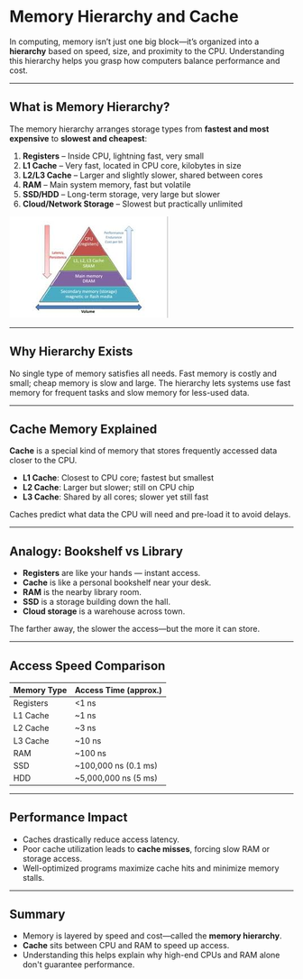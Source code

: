 # Memory Hierarchy and Cache

In computing, memory isn’t just one big block—it’s organized into a **hierarchy** based on speed, size, and proximity to the CPU. Understanding this hierarchy helps you grasp how computers balance performance and cost.

---

## What is Memory Hierarchy?

The memory hierarchy arranges storage types from **fastest and most expensive** to **slowest and cheapest**:

1. **Registers** – Inside CPU, lightning fast, very small
2. **L1 Cache** – Very fast, located in CPU core, kilobytes in size
3. **L2/L3 Cache** – Larger and slightly slower, shared between cores
4. **RAM** – Main system memory, fast but volatile
5. **SSD/HDD** – Long-term storage, very large but slower
6. **Cloud/Network Storage** – Slowest but practically unlimited

![1752833389901](image/020_memory_hierarchy_and_cache/1752833389901.png)

---

## Why Hierarchy Exists

No single type of memory satisfies all needs. Fast memory is costly and small; cheap memory is slow and large. The hierarchy lets systems use fast memory for frequent tasks and slow memory for less-used data.

---

## Cache Memory Explained

**Cache** is a special kind of memory that stores frequently accessed data closer to the CPU.

* **L1 Cache**: Closest to CPU core; fastest but smallest
* **L2 Cache**: Larger but slower; still on CPU chip
* **L3 Cache**: Shared by all cores; slower yet still fast

Caches predict what data the CPU will need and pre-load it to avoid delays.

---

## Analogy: Bookshelf vs Library

* **Registers** are like your hands — instant access.
* **Cache** is like a personal bookshelf near your desk.
* **RAM** is the nearby library room.
* **SSD** is a storage building down the hall.
* **Cloud storage** is a warehouse across town.

The farther away, the slower the access—but the more it can store.

---

## Access Speed Comparison

| Memory Type | Access Time (approx.) |
| ----------- | --------------------- |
| Registers   | <1 ns                 |
| L1 Cache    | \~1 ns                |
| L2 Cache    | \~3 ns                |
| L3 Cache    | \~10 ns               |
| RAM         | \~100 ns              |
| SSD         | \~100,000 ns (0.1 ms) |
| HDD         | \~5,000,000 ns (5 ms) |

---

## Performance Impact

* Caches drastically reduce access latency.
* Poor cache utilization leads to **cache misses**, forcing slow RAM or storage access.
* Well-optimized programs maximize cache hits and minimize memory stalls.

---

## Summary

* Memory is layered by speed and cost—called the **memory hierarchy**.
* **Cache** sits between CPU and RAM to speed up access.
* Understanding this helps explain why high-end CPUs and RAM alone don't guarantee performance.
